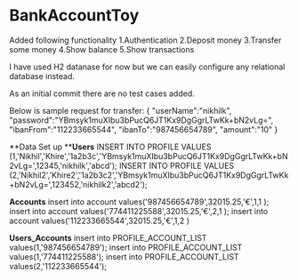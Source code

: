 # BankAccountToy
Added following functionality
1.Authentication 
2.Deposit money 
3.Transfer some money 
4.Show balance 
5.Show transactions 

I have used H2 datanase for now but we can easily configure any relational database instead.

As an initial commit there are no test cases added.

Below is sample request for transfer:
{
 "userName":"nikhilk",
 "password":"YBmsyk1muXIbu3bPucQ6JT1Kx9DgGgrLTwKk+bN2vLg=",
 "ibanFrom":"112233665544",
  "ibanTo":"987456654789",
 "amount":"10"
}

**Data Set up
****Users**
INSERT INTO PROFILE VALUES (1,'Nikhil','Khire','1a2b3c','YBmsyk1muXIbu3bPucQ6JT1Kx9DgGgrLTwKk+bN2vLg=',12345,'nikhilk','abcd');
INSERT INTO PROFILE VALUES (2,'Nikhil2','Khire2','1a2b3c2','YBmsyk1muXIbu3bPucQ6JT1Kx9DgGgrLTwKk+bN2vLg=',123452,'nikhilk2','abcd2');

**Accounts**
insert into account values('987456654789',32015.25,'€',1,1 );
insert into account values('774411225588',32015.25,'€',2,1 );
insert into account values('112233665544',32015.25,'€',1,2 )

**Users_Accounts**
insert into PROFILE_ACCOUNT_LIST values(1,'987456654789');
insert into PROFILE_ACCOUNT_LIST values(1,'774411225588');
insert into PROFILE_ACCOUNT_LIST values(2,'112233665544');
